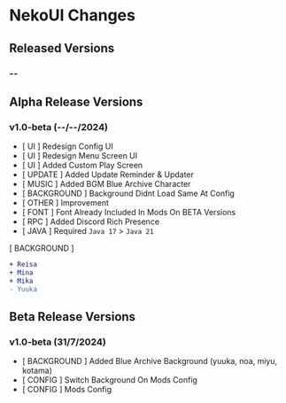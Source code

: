 # NekoUI Changes

## Released Versions
### --

## Alpha Release Versions
### v1.0-beta (--/--/2024)
- [ UI ] Redesign Config UI
- [ UI ] Redesign Menu Screen UI
- [ UI ] Added Custom Play Screen
- [ UPDATE ] Added Update Reminder & Updater
- [ MUSIC ] Added BGM Blue Archive Character
- [ BACKGROUND ] Background Didnt Load Same At Config
- [ OTHER ] Improvement
- [ FONT ] Font Already Included In Mods On BETA Versions
- [ RPC ] Added Discord Rich Presence
- [ JAVA ] Required `Java 17` > `Java 21`

[ BACKGROUND ]
```diff
+ Reisa
+ Mina
+ Mika
- Yuuka
```

## Beta Release Versions
### v1.0-beta (31/7/2024)
- [ BACKGROUND ] Added Blue Archive Background (yuuka, noa, miyu, kotama)
- [ CONFIG ] Switch Background On Mods Config
- [ CONFIG ] Mods Config
